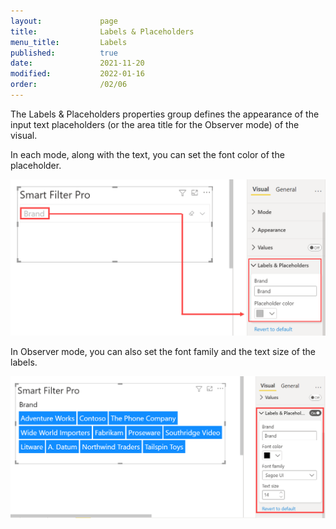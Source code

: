 ```yaml
---
layout:             page
title:              Labels & Placeholders
menu_title:         Labels
published:          true
date:               2021-11-20
modified:           2022-01-16  
order:              /02/06
---
```


The Labels & Placeholders properties group defines the appearance of the input text placeholders (or the area title for the Observer mode) of the visual. 

In each mode, along with the text, you can set the font color of the placeholder. 

<img src="images/labels-placeholders.png" width="550">  

In Observer mode, you can also set the font family and the text size of the labels.

<img src="images/labels-placeholders-observer.png" width="550">  
